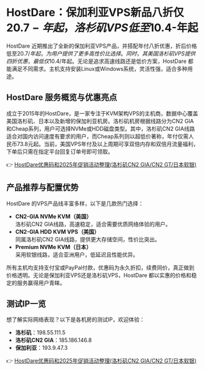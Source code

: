 # HostDare：保加利亚VPS新品八折仅$20.7-年起，洛杉矶VPS低至$10.4-年起

HostDare 近期推出了全新的保加利亚VPS产品，并搭配年付八折优惠，折后价格低至$20.7/年起，为用户提供了更多高性价比选择。同时，其美国洛杉矶VPS提供四折优惠，最低仅$10.4/年起。无论是追求高速线路还是低价方案，HostDare 都能满足不同需求。主机支持安装Linux或Windows系统，灵活性强，适合多种用途。

## HostDare 服务概览与优惠亮点

成立于2015年的HostDare，是一家专注于KVM架构VPS的主机商，数据中心覆盖美国洛杉矶、日本以及新增的保加利亚机房。洛杉矶机房根据线路分为CN2 GIA和Cheap系列，用户可选择NVMe或HDD磁盘类型。其中，洛杉矶CN2 GIA线路适合对国内访问速度有要求的用户，而Cheap系列则以超低价著称，年付仅需人民币73.8元起。当前，美国VPS年付及以上周期可享双倍内存和双倍月流量福利，下单后只需在指定平台回复订单号即可领取。

👉 [HostDare优惠码和2025年促销活动整理(洛杉矶CN2 GIA/CN2 GT/日本软银)](https://bit.ly/hostdare)

## 产品推荐与配置优势

HostDare 的VPS产品线丰富多样，以下是几款热门选择：

- **CN2-GIA NVMe KVM（美国）**  
  洛杉矶CN2 GIA线路，高速稳定，适合需要优质网络体验的用户。  
- **CN2-GIA HDD KVM VPS（美国）**  
  同属洛杉矶CN2 GIA线路，提供更大存储空间，性价比突出。  
- **Premium NVMe KVM（日本）**  
  采用软银线路，适合亚洲用户，低延迟且性能优异。  

所有主机均支持支付宝或PayPal付款，优惠码为永久折扣，续费同价，真正做到价格透明。无论是保加利亚VPS还是洛杉矶VPS，HostDare 都以实惠的价格和稳定的服务赢得用户青睐。

## 测试IP一览

想了解实际网络表现？以下是各机房的测试IP，欢迎体验：  
- **洛杉矶**：198.55.111.5  
- **洛杉矶CN2 GIA**：185.186.146.8  
- **保加利亚**：193.9.47.3  

👉 [HostDare优惠码和2025年促销活动整理(洛杉矶CN2 GIA/CN2 GT/日本软银)](https://bit.ly/hostdare)